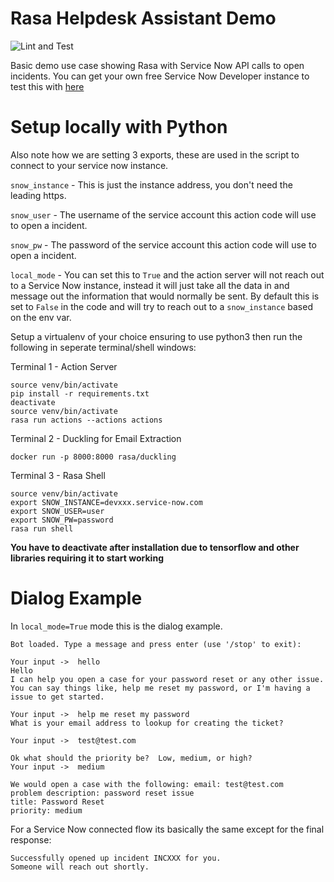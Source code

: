 # Rasa Helpdesk Assistant Demo
![Lint and Test](https://github.com/RasaHQ/helpdesk-assistant/workflows/Lint%20and%20Test/badge.svg)

Basic demo use case showing Rasa with Service Now API calls to open incidents.  You can get your own free Service Now Developer instance to test this with [here](https://developer.servicenow.com/app.do#!/home)

# Setup locally with Python
Also note how we are setting 3 exports, these are used in the script to connect to your service now instance.

`snow_instance` - This is just the instance address, you don't need the leading https.

`snow_user` - The username of the service account this action code will use to open a incident.

`snow_pw` - The password of the service account this action code will use to open a incident.

`local_mode` - You can set this to `True` and the action server will not reach out to a Service Now instance, instead it will just take all the data in and message out the information that would normally be sent.  By default this is set to `False` in the code and will try to reach out to a `snow_instance` based on the env var.

Setup a virtualenv of your choice ensuring to use python3 then run the following in seperate terminal/shell windows:

Terminal 1 - Action Server
```
source venv/bin/activate
pip install -r requirements.txt
deactivate
source venv/bin/activate
rasa run actions --actions actions
```

Terminal 2 - Duckling for Email Extraction
```
docker run -p 8000:8000 rasa/duckling
```

Terminal 3 - Rasa Shell
```
source venv/bin/activate
export SNOW_INSTANCE=devxxx.service-now.com
export SNOW_USER=user
export SNOW_PW=password
rasa run shell
```

**You have to deactivate after installation due to tensorflow and other libraries requiring it to start working**


# Dialog Example
In `local_mode=True` mode this is the dialog example.

```
Bot loaded. Type a message and press enter (use '/stop' to exit):

Your input ->  hello
Hello
I can help you open a case for your password reset or any other issue. You can say things like, help me reset my password, or I'm having a issue to get started.

Your input ->  help me reset my password
What is your email address to lookup for creating the ticket?

Your input ->  test@test.com

Ok what should the priority be?  Low, medium, or high?
Your input ->  medium

We would open a case with the following: email: test@test.com
problem description: password reset issue
title: Password Reset
priority: medium

```

For a Service Now connected flow its basically the same except for the final response:

```
Successfully opened up incident INCXXX for you.
Someone will reach out shortly.
```